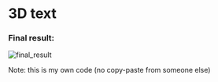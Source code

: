 <h1>3D text</h1>
<h3>Final result:</h3>

![final_result](https://user-images.githubusercontent.com/31028022/49542364-1398a880-f8de-11e8-9bda-89d451dca83e.png)


Note: this is my own code (no copy-paste from someone else)